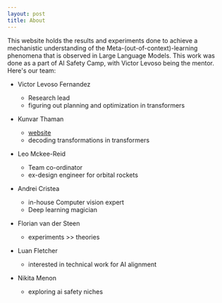 ```yaml
---
layout: post
title: About
---
```


This website holds the results and experiments done to achieve a mechanistic understanding of the Meta-(out-of-context)-learning phenomena that is observed in Large Language Models. This work was done as a part of AI Safety Camp, with Victor Levoso being the mentor. Here's our team:

- Victor Levoso Fernandez
    - Research lead
    - figuring out planning and optimization in transformers

- Kunvar Thaman
    - [website](https://firstuserhere.github.io)
    - decoding transformations in transformers

- Leo Mckee-Reid
    - Team co-ordinator
    - ex-design engineer for orbital rockets

- Andrei Cristea
    - in-house Computer vision expert
    - Deep learning magician

- Florian van der Steen
    - experiments >> theories

- Luan Fletcher
    - interested in technical work for AI alignment

- Nikita Menon
    - exploring ai safety niches